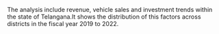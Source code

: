 The analysis include revenue, vehicle sales and investment trends within the state of Telangana.It shows the distribution of this factors across districts in the fiscal year 2019 to 2022.

